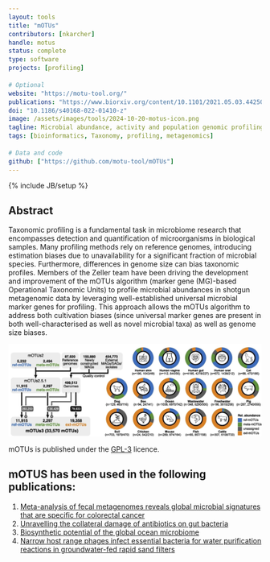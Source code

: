 ```yaml
---
layout: tools
title: "mOTUs"
contributors: [nkarcher]
handle: motus
status: complete
type: software
projects: [profiling]

# Optional
website: "https://motu-tool.org/"
publications: "https://www.biorxiv.org/content/10.1101/2021.05.03.442509v1"
doi: "10.1186/s40168-022-01410-z"
image: /assets/images/tools/2024-10-20-motus-icon.png
tagline: Microbial abundance, activity and population genomic profiling with mOTUs
tags: [bioinformatics, Taxonomy, profiling, metagenomics]

# Data and code
github: ["https://github.com/motu-tool/mOTUs"]
---
```

{% include JB/setup %}


## Abstract
Taxonomic profiling is a fundamental task in microbiome research that encompasses detection and quantification of microorganisms in biological samples. Many profiling methods rely on reference genomes, introducing estimation biases due to unavailability for a significant fraction of microbial species. Furthermore, differences in genome size can bias taxonomic profiles. Members of the Zeller team have been driving the development and improvement of the mOTUs algorithm (marker gene (MG)-based Operational Taxonomic Units) to profile microbial abundances in shotgun metagenomic data by leveraging well-established universal microbial marker genes for profiling. This approach allows the mOTUs algorithm to address both cultivation biases (since universal marker genes are present in both well-characterised as well as novel microbial taxa) as well as genome size biases.  

![mOTUs](/assets/images/tools/2022-12-09-mOTUs_picture_modified.png)

mOTUs is published under the [GPL-3](https://www.gnu.org/licenses/gpl-3.0.en.html)  licence. 

## mOTUS has been used in the following publications:
1. [Meta-analysis of fecal metagenomes reveals global microbial signatures that are specific for colorectal cancer](https://www.nature.com/articles/s41591-019-0406-6)
2. [Unravelling the collateral damage of antibiotics on gut bacteria](https://www.nature.com/articles/s41586-021-03986-2)
3. [Biosynthetic potential of the global ocean microbiome](https://www.nature.com/articles/s41586-022-04862-3)
4. [Narrow host range phages infect essential bacteria for water purification reactions in groundwater-fed rapid sand filters](https://www.sciencedirect.com/science/article/pii/S0043135423010953)
